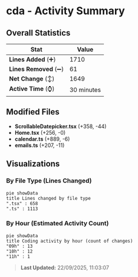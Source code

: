 # cda - Activity Summary 

## Overall Statistics

| Stat                   | Value                                                             |
| ---------------------- | ----------------------------------------------------------------- |
| **Lines Added** (➕)   | 1710                                          |
| **Lines Removed** (➖) | 61                                        |
| **Net Change** (↕)    | 1649                |
| **Active Time** (⌚)   | 30 minutes |


## Modified Files
- **ScrollableDatepicker.tsx** (+358, -44)
- **Home.tsx** (+256, -0)
- **calendar.ts** (+889, -6)
- **emails.ts** (+207, -11)

## Visualizations

### By File Type (Lines Changed)

```mermaid
pie showData
title Lines changed by file type
".tsx" : 658
".ts" : 1113
```

### By Hour (Estimated Activity Count)

```mermaid
pie showData
title Coding activity by hour (count of changes)
"09h" : 13
"10h" : 12
"11h" : 1
```


> **Last Updated:** 22/09/2025, 11:03:07